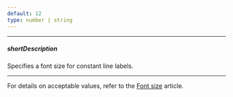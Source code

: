 ```yaml
---
default: 12
type: number | string
---
```

---
##### shortDescription
Specifies a font size for constant line labels.

---
For details on acceptable values, refer to the [Font size](https://www.w3.org/TR/CSS21/fonts.html#propdef-font-size) article.